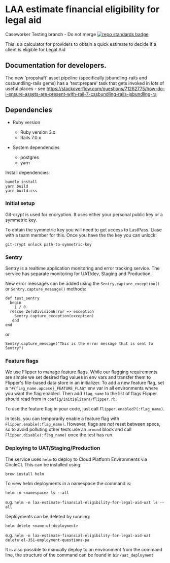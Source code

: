 # LAA estimate financial eligibility for legal aid

Caseworker Testing branch - Do not merge
[![repo standards badge](https://img.shields.io/badge/dynamic/json?color=blue&style=for-the-badge&logo=github&label=MoJ%20Compliant&query=%24.data%5B%3F%28%40.name%20%3D%3D%20%22laa-estimate-financial-eligibility-for-legal-aid%22%29%5D.status&url=https%3A%2F%2Foperations-engineering-reports.cloud-platform.service.justice.gov.uk%2Fgithub_repositories)](https://operations-engineering-reports.cloud-platform.service.justice.gov.uk/github_repositories#laa-estimate-financial-eligibility-for-legal-aid "Link to report")

This is a calculator for providers to obtain a quick estimate to decide if a client is eligible for Legal Aid

## Documentation for developers.

The new 'propshaft' asset pipeline (specifically jsbundling-rails and cssbundling-rails gems) has a 'test:prepare'
task that gets invoked in lots of useful places -
see https://stackoverflow.com/questions/71262775/how-do-i-ensure-assets-are-present-with-rail-7-cssbundling-rails-jsbundling-ra

## Dependencies

- Ruby version

  - Ruby version 3.x
  - Rails 7.0.x

- System dependencies
  - postgres
  - yarn

Install dependencies:

```
bundle install
yarn build
yarn build:css
```

### Initial setup

Git-crypt is used for encryption. It uses either your personal public key or a symmetric key.

To obtain the symmetric key you will need to get access to LastPass. Liase with a team member for this. Once you have the the key you can unlock:

    git-crypt unlock path-to-symmetric-key

### Sentry

Sentry is a realtime application monitoring and error tracking service. The service has separate monitoring for UAT/dev, Staging and Production.

New error messages can be added using the ```Sentry.capture_exception()``` or ```Sentry.capture_message()``` methods:
```
def test_sentry
  begin
    1 / 0
  rescue ZeroDivisionError => exception
    Sentry.capture_exception(exception)
   end
end
```
or

```Sentry.capture_message("This is the error message that is sent to Sentry")```

### Feature flags

We use Flipper to manage feature flags.
While our flagging requirements are simple we set desired flag values in env vars and transfer them to Flipper's file-based data store in an initializer.
To add a new feature flag, set a `"#{flag_name.upcase}_FEATURE_FLAG"` env var in all environments where you want the flag enabled.
Then add `flag_name` to the list of flags Flipper should read from in `config/initializers/flipper.rb`.

To use the feature flag in your code, just call `Flipper.enabled?(:flag_name)`.

In tests, you can temporarily enable a feature flag with `Flipper.enable(:flag_name)`.
However, flags are _not_ reset between specs, so to avoid polluting other tests use an `around` block and call `Flipper.disable(:flag_name)` once the test has run.

### Deploying to UAT/Staging/Production

The service uses `helm` to deploy to Cloud Platform Environments via CircleCI. This can be installed using:

`brew install helm`

To view helm deployments in a namespace the command is:

`helm -n <namespace> ls --all`

e.g. `helm -n laa-estimate-financial-eligibility-for-legal-aid-uat ls --all`

Deployments can be deleted by running:

`helm delete <name-of-deployment>`

e.g. `helm -n laa-estimate-financial-eligibility-for-legal-aid-uat delete el-351-employment-questions-pa`

It is also possible to manually deploy to an environment from the command line, the structure of the command can be found in `bin/uat_deployment`
